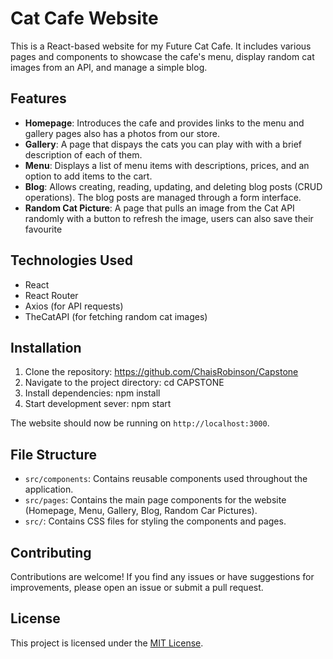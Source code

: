 # Cat Cafe Website

This is a React-based website for my Future Cat Cafe. It includes various pages and components to showcase the cafe's menu, display random cat images from an API, and manage a simple blog.

## Features

- **Homepage**: Introduces the cafe and provides links to the menu and gallery pages also has a photos from our store.
- **Gallery**: A page that dispays the cats you can play with with a brief description of each of them.
- **Menu**: Displays a list of menu items with descriptions, prices, and an option to add items to the cart.
- **Blog**: Allows creating, reading, updating, and deleting blog posts (CRUD operations). The blog posts are managed through a form interface.
- **Random Cat Picture**: A page that pulls an image from the Cat API randomly with a button to refresh the image, users can also save their favourite 

## Technologies Used

- React
- React Router
- Axios (for API requests)
- TheCatAPI (for fetching random cat images)

## Installation

1. Clone the repository: https://github.com/ChaisRobinson/Capstone
2. Navigate to the project directory: cd CAPSTONE
3. Install dependencies: npm install
4. Start development sever: npm start

The website should now be running on `http://localhost:3000`.

## File Structure

- `src/components`: Contains reusable components used throughout the application.
- `src/pages`: Contains the main page components for the website (Homepage, Menu, Gallery, Blog, Random Car Pictures).
- `src/`: Contains CSS files for styling the components and pages.

## Contributing

Contributions are welcome! If you find any issues or have suggestions for improvements, please open an issue or submit a pull request.

## License

This project is licensed under the [MIT License](LICENSE).
